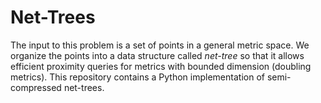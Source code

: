 # Net-Trees
The input to this problem is a set of points in a general metric space.
We organize the points into a data structure called *net-tree* so that it allows efficient proximity queries for metrics with bounded dimension (doubling metrics).
This repository contains a Python implementation of semi-compressed net-trees.
